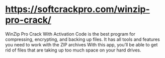 # https://softcrackpro.com/winzip-pro-crack/
WinZip Pro Crack With Activation Code is the best program for compressing, encrypting, and backing up files. It has all tools and features you need to work with the ZIP archives With this app, you’ll be able to get rid of files that are taking up too much space on your hard drives. 
